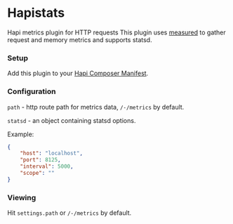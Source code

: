 # Hapistats

Hapi metrics plugin for HTTP requests This plugin uses [measured](https://github.com/felixge/node-measured) to gather request and memory metrics and supports statsd.

### Setup

Add this plugin to your [Hapi Composer Manifest](http://spumko.github.io/resource/api/#hapi-composer).

### Configuration

`path` - http route path for metrics data, `/-/metrics` by default.

`statsd` - an object containing statsd options.

Example:

```json
{
    "host": "localhost",
    "port": 8125,
    "interval": 5000,
    "scope": ""
}
```

### Viewing

Hit `settings.path` or `/-/metrics` by default.